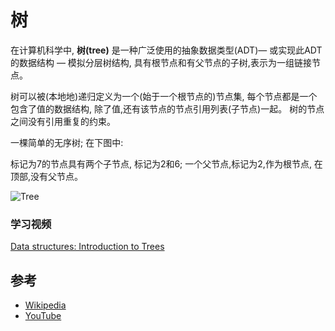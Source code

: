 # 树

在计算机科学中, **树(tree)** 是一种广泛使用的抽象数据类型(ADT)— 或实现此ADT的数据结构 — 模拟分层树结构, 具有根节点和有父节点的子树,表示为一组链接节点。

树可以被(本地地)递归定义为一个(始于一个根节点的)节点集, 每个节点都是一个包含了值的数据结构, 除了值,还有该节点的节点引用列表(子节点)一起。
树的节点之间没有引用重复的约束。

一棵简单的无序树; 在下图中:

标记为7的节点具有两个子节点, 标记为2和6; 
一个父节点,标记为2,作为根节点, 在顶部,没有父节点。

![Tree](https://upload.wikimedia.org/wikipedia/commons/f/f7/Binary_tree.svg)

### 学习视频

[Data structures: Introduction to Trees](https://www.youtube.com/watch?v=qH6yxkw0u78)

## 参考

- [Wikipedia](https://en.wikipedia.org/wiki/Tree_(data_structure))
- [YouTube](https://www.youtube.com/watch?v=oSWTXtMglKE&list=PLLXdhg_r2hKA7DPDsunoDZ-Z769jWn4R8&index=8)
